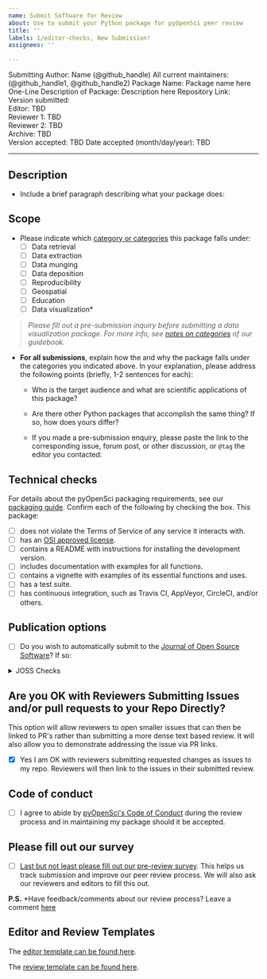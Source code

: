 ```yaml
---
name: Submit Software for Review
about: Use to submit your Python package for pyOpenSci peer review
title: ''
labels: 1/editor-checks, New Submission!
assignees: ''

---
```


Submitting Author: Name (@github_handle)
All current maintainers: (@github_handle1, @github_handle2)
Package Name: Package name here
One-Line Description of Package: Description here 
Repository Link:  
Version submitted:   
Editor: TBD  
Reviewer 1: TBD  
Reviewer 2: TBD  
Archive: TBD  
Version accepted: TBD 
Date accepted (month/day/year): TBD

---

## Description

- Include a brief paragraph describing what your package does:

## Scope 
- Please indicate which [category or categories][PackageCategories] this package falls under:
	- [ ] Data retrieval
	- [ ] Data extraction
	- [ ] Data munging
	- [ ] Data deposition
	- [ ] Reproducibility
	- [ ] Geospatial
	- [ ] Education
	- [ ] Data visualization*

> *Please fill out a pre-submission inquiry before submitting a data visualization package. For more info, see [notes on categories][NotesOnCategories] of our guidebook.*


- **For all submissions**, explain how the and why the package falls under the categories you indicated above. In your explanation, please address the following points (briefly, 1-2 sentences for each):  

  - Who is the target audience and what are scientific applications of this package?  

  - Are there other Python packages that accomplish the same thing? If so, how does yours differ?

  - If you made a pre-submission enquiry, please paste the link to the corresponding issue, forum post, or other discussion, or `@tag` the editor you contacted:

## Technical checks

For details about the pyOpenSci packaging requirements, see our [packaging guide][PackagingGuide]. Confirm each of the following by checking the box.  This package:

- [ ] does not violate the Terms of Service of any service it interacts with. 
- [ ] has an [OSI approved license][OsiApprovedLicense].
- [ ] contains a README with instructions for installing the development version. 
- [ ] includes documentation with examples for all functions.
- [ ] contains a vignette with examples of its essential functions and uses.
- [ ] has a test suite.
- [ ] has continuous integration, such as Travis CI, AppVeyor, CircleCI, and/or others.

## Publication options

- [ ] Do you wish to automatically submit to the [Journal of Open Source Software][JournalOfOpenSourceSoftware]? If so:

<details>
 <summary>JOSS Checks</summary>  

- [ ] The package has an **obvious research application** according to JOSS's definition in their [submission requirements][JossSubmissionRequirements]. Be aware that completing the pyOpenSci review process **does not** guarantee acceptance to JOSS. Be sure to read their submission requirements (linked above) if you are interested in submitting to JOSS.
- [ ] The package is not a "minor utility" as defined by JOSS's [submission requirements][JossSubmissionRequirements]: "Minor ‘utility’ packages, including ‘thin’ API clients, are not acceptable." pyOpenSci welcomes these packages under "Data Retrieval", but JOSS has slightly different criteria.
- [ ] The package contains a `paper.md` matching [JOSS's requirements][JossPaperRequirements] with a high-level description in the package root or in `inst/`.
- [ ] The package is deposited in a long-term repository with the DOI: 

*Note: Do not submit your package separately to JOSS*
  
</details>

## Are you OK with Reviewers Submitting Issues and/or pull requests to your Repo Directly?
This option will allow reviewers to open smaller issues that can then be linked to PR's rather than submitting a more dense text based review. It will also allow you to demonstrate addressing the issue via PR links.

- [x] Yes I am OK with reviewers submitting requested changes as issues to my repo. Reviewers will then link to the issues in their submitted review.

## Code of conduct

- [ ] I agree to abide by [pyOpenSci's Code of Conduct][PyOpenSciCodeOfConduct] during the review process and in maintaining my package should it be accepted.

## Please fill out our survey
- [ ] [Last but not least please fill out our pre-review survey](https://forms.gle/F9mou7S3jhe8DMJ16). This helps us track
submission and improve our peer review process. We will also ask our reviewers 
and editors to fill this out.

**P.S.** *Have feedback/comments about our review process? Leave a comment [here][Comments]

## Editor and Review Templates

The [editor template can be found here][Editor Template].

The [review template can be found here][Review Template].

[PackagingGuide]: https://www.pyopensci.org/contributing-guide/authoring/index.html#packaging-guide

[PackageCategories]: https://www.pyopensci.org/contributing-guide/open-source-software-peer-review/aims-and-scope.html?highlight=data#package-categories

[NotesOnCategories]: https://www.pyopensci.org/contributing-guide/open-source-software-peer-review/aims-and-scope.html?highlight=data#notes-on-categories


[JournalOfOpenSourceSoftware]: http://joss.theoj.org/

[JossSubmissionRequirements]: https://joss.readthedocs.io/en/latest/submitting.html#submission-requirements

[JossPaperRequirements]: https://joss.readthedocs.io/en/latest/submitting.html#what-should-my-paper-contain

[PyOpenSciCodeOfConduct]: https://www.pyopensci.org/contributing-guide/open-source-software-peer-review/code-of-conduct.html?highlight=code%20conduct

[OsiApprovedLicense]: https://opensource.org/licenses

[Editor Template]: https://www.pyopensci.org/peer-review-guide/software-peer-review-guide/editors-guide.html#respond-to-the-submitter-in-the-github-issue

[Review Template]: https://www.pyopensci.org/peer-review-guide/software-peer-review-guide/reviewer-guide.html#peer-review-template

[Comments]: https://github.com/pyOpenSci/governance/issues/8
